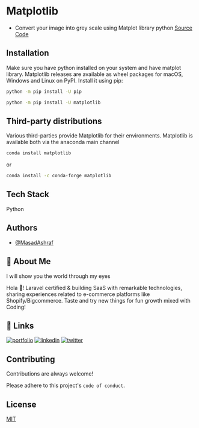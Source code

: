 # Matplotlib

- Convert your image into grey scale using Matplot library python [Source Code](https://github.com/MasadAshraf/Matplotlib/blob/master/index.ipynb)


## Installation

Make sure you have python installed on your system and have matplot library.
Matplotlib releases are available as wheel packages for macOS, Windows and Linux on PyPI. Install it using pip:

```bash
python -m pip install -U pip
```
```bash
python -m pip install -U matplotlib
```
    
## Third-party distributions

Various third-parties provide Matplotlib for their environments.
Matplotlib is available both via the anaconda main channel
```bash
conda install matplotlib
```
or
```bash
conda install -c conda-forge matplotlib
```

## Tech Stack

Python

## Authors

- [@MasadAshraf](https://masadashraf.com/)

## 🚀 About Me
I will show you the world through my eyes

Hola 👋! Laravel certified & building SaaS with remarkable technologies, sharing experiences related to e-commerce platforms like Shopify/Bigcommerce.
Taste and try new things for fun growth mixed with Coding!


## 🔗 Links
[![portfolio](https://img.shields.io/badge/my_portfolio-000?style=for-the-badge&logo=ko-fi&logoColor=white)](https://masadashraf.com/)
[![linkedin](https://img.shields.io/badge/linkedin-0A66C2?style=for-the-badge&logo=linkedin&logoColor=white)](https://www.linkedin.com/in/m-masad-ashraf-72492892/)
[![twitter](https://img.shields.io/badge/facebook-1DA1F2?style=for-the-badge&logo=twitter&logoColor=white)](https://www.facebook.com/masad.ashraf)


## Contributing

Contributions are always welcome!

Please adhere to this project's `code of conduct`.


## License

[MIT](https://choosealicense.com/licenses/mit/)

